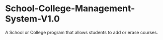 # School-College-Management-System-V1.0
A School or College program that allows students to add or erase courses.
